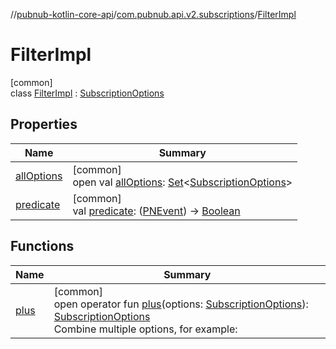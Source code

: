 //[pubnub-kotlin-core-api](../../../index.md)/[com.pubnub.api.v2.subscriptions](../index.md)/[FilterImpl](index.md)

# FilterImpl

[common]\
class [FilterImpl](index.md) : [SubscriptionOptions](../-subscription-options/index.md)

## Properties

| Name | Summary |
|---|---|
| [allOptions](../-subscription-options/all-options.md) | [common]<br>open val [allOptions](../-subscription-options/all-options.md): [Set](https://kotlinlang.org/api/latest/jvm/stdlib/kotlin-stdlib/kotlin.collections/-set/index.html)&lt;[SubscriptionOptions](../-subscription-options/index.md)&gt; |
| [predicate](predicate.md) | [common]<br>val [predicate](predicate.md): ([PNEvent](../../com.pubnub.api.models.consumer.pubsub/-p-n-event/index.md)) -&gt; [Boolean](https://kotlinlang.org/api/latest/jvm/stdlib/kotlin-stdlib/kotlin/-boolean/index.html) |

## Functions

| Name | Summary |
|---|---|
| [plus](../-subscription-options/plus.md) | [common]<br>open operator fun [plus](../-subscription-options/plus.md)(options: [SubscriptionOptions](../-subscription-options/index.md)): [SubscriptionOptions](../-subscription-options/index.md)<br>Combine multiple options, for example: |
